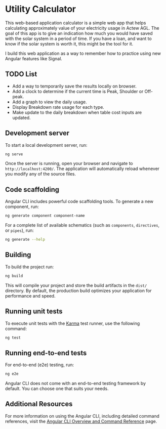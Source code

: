 # Utility Calculator

This web-based application calculator is a simple web app that helps calculating approximately value of your electricity usage in Actew AGL.
The goal of this app is to give an indication how much you would have saved with the solar system in a period of time. If you have a loan, and want to know if the solar system is worth it, this might be the tool for it.

I build this web application as a way to remember how to practice using new Angular features like Signal.

## TODO List
- Add a way to temporarily save the results locally on browser.
- Add a clock to determine if the current time is Peak, Shoulder or Off-peak.
- Add a graph to view the daily usage.
- Display Breakdown rate usage for each type.
- Make update to the daily breakdown when table cost inputs are updated.

## Development server

To start a local development server, run:

```bash
ng serve
```

Once the server is running, open your browser and navigate to `http://localhost:4200/`. The application will automatically reload whenever you modify any of the source files.

## Code scaffolding

Angular CLI includes powerful code scaffolding tools. To generate a new component, run:

```bash
ng generate component component-name
```

For a complete list of available schematics (such as `components`, `directives`, or `pipes`), run:

```bash
ng generate --help
```

## Building

To build the project run:

```bash
ng build
```

This will compile your project and store the build artifacts in the `dist/` directory. By default, the production build optimizes your application for performance and speed.

## Running unit tests

To execute unit tests with the [Karma](https://karma-runner.github.io) test runner, use the following command:

```bash
ng test
```

## Running end-to-end tests

For end-to-end (e2e) testing, run:

```bash
ng e2e
```

Angular CLI does not come with an end-to-end testing framework by default. You can choose one that suits your needs.

## Additional Resources

For more information on using the Angular CLI, including detailed command references, visit the [Angular CLI Overview and Command Reference](https://angular.dev/tools/cli) page.
